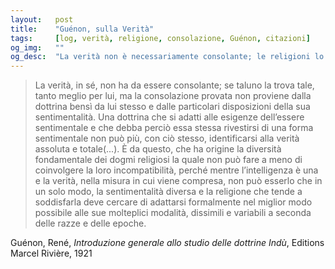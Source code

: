 ```yaml
---
layout:   post
title:    "Guénon, sulla Verità"
tags:     [log, verità, religione, consolazione, Guénon, citazioni]
og_img:   ""
og_desc:  "La verità non è necessariamente consolante; le religioni lo sono e questo causa le differenze fra i loro dogmi."
---
```


<blockquote class="giustificato">
La verità, in sé, non ha da essere consolante; se taluno la trova tale, tanto meglio per lui, ma la consolazione provata non proviene dalla dottrina bensì da lui stesso e dalle particolari disposizioni della sua sentimentalità. 
Una dottrina che si adatti alle esigenze dell’essere sentimentale e che debba perciò essa stessa rivestirsi di una forma sentimentale non può più, con ciò stesso, identificarsi alla verità assoluta e totale(...). 
È da questo, che ha origine la diversità fondamentale dei dogmi religiosi la quale non può fare a meno di coinvolgere la loro incompatibilità, perché mentre l’intelligenza è una e la verità, nella misura in cui viene compresa, non può esserlo che in un solo modo, la sentimentalità diversa e la religione che tende a soddisfarla deve cercare di adattarsi formalmente nel miglior modo possibile alle sue molteplici modalità, dissimili e variabili a seconda delle razze e delle epoche.
</blockquote>

<span class="autore">Guénon, René</span>,
<i>Introduzione generale allo studio delle dottrine Indù</i>,
Editions Marcel Rivière, 1921
